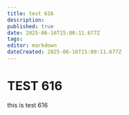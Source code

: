 ```yaml
---
title: test 616
description: 
published: true
date: 2025-06-16T15:00:11.677Z
tags: 
editor: markdown
dateCreated: 2025-06-16T15:00:11.677Z
---
```


# TEST 616
this is test 616
